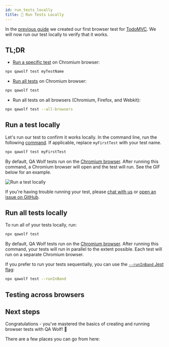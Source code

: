 ```yaml
---
id: run_tests_locally
title: 🏃 Run Tests Locally
---
```


In the [previous guide](create_a_test) we created our first browser test for [TodoMVC](http://todomvc.com/examples/react). We will now run our test locally to verify that it works.

## TL;DR

- [Run a specific test](#run-a-test-locally) on Chromium browser:

```bash
npx qawolf test myTestName
```

- [Run all tests](#run-all-tests-locally) on Chromium browser:

```bash
npx qawolf test
```

- Run all tests on all browsers (Chromium, Firefox, and Webkit):

```bash
npx qawolf test --all-browsers
```

## Run a test locally

Let's run our test to confirm it works locally. In the command line, run the following [command](TODOFIXLINK). If applicable, replace `myFirstTest` with your test name.

```bash
npx qawolf test myFirstTest
```

By default, QA Wolf tests run on the [Chromium browser](https://www.chromium.org/Home). After running this command, a Chromium browser will open and the test will run. See the GIF below for an example.

![Run a test locally](https://storage.googleapis.com/docs.qawolf.com/tutorials/run-my-first-test-small.gif)

If you're having trouble running your test, please [chat with us](https://gitter.im/qawolf/community) or [open an issue on GitHub](https://github.com/qawolf/qawolf/issues/new).

## Run all tests locally

To run all of your tests locally, run:

```bash
npx qawolf test
```

By default, QA Wolf tests run on the [Chromium browser](https://www.chromium.org/Home). After running this command, your tests will run in parallel to the extent possible. Each test will run on a separate Chromium browser.

If you prefer to run your tests sequentially, you can use the [`--runInBand` Jest flag](https://jestjs.io/docs/en/cli#--runinband):

```bash
npx qawolf test --runInBand
```

## Testing across browsers

## Next steps

Congratulations - you've mastered the basics of creating and running browser tests with QA Wolf! 🎉

There are a few places you can go from here:

<!-- - [Learn about your test code](review_test_code)
- [Edit your test code (add assertions, use custom selectors, and more!)](edit_test_code)
- [Run your tests in CI](set_up_ci) -->
